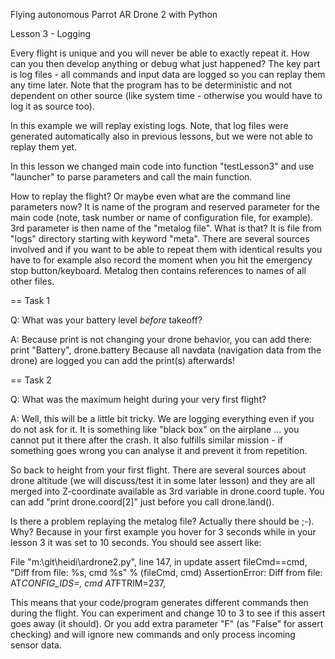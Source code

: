 Flying autonomous Parrot AR Drone 2 with Python

Lesson 3 - Logging

Every flight is unique and you will never be able to exactly repeat it. How can
you then develop anything or debug what just happened? The key part is log
files - all commands and input data are logged so you can replay them any time
later. Note that the program has to be deterministic and not dependent on other
source (like system time - otherwise you would have to log it as source too).

In this example we will replay existing logs. Note, that log files were
generated automatically also in previous lessons, but we were not able to
replay them yet.

In this lesson we changed main code into function "testLesson3" and use
"launcher" to parse parameters and call the main function.

How to replay the flight? Or maybe even what are the command line parameters
now? It is name of the program and reserved parameter for the main code (note,
task number or name of configuration file, for example). 3rd parameter is then
name of the "metalog file". What is that? It is file from "logs" directory
starting with keyword "meta". There are several sources involved and if you
want to be able to repeat them with identical results you have to for example
also record the moment when you hit the emergency stop button/keyboard. Metalog
then contains references to names of all other files.

== Task 1

Q: What was your battery level _before_ takeoff?

A: Because print is not changing your drone behavior, you can add there:
  print "Battery", drone.battery
Because all navdata (navigation data from the drone) are logged you can add the print(s) afterwards!



== Task 2

Q: What was the maximum height during your very first flight?

A: Well, this will be a little bit tricky. We are logging everything even if
you do not ask for it. It is something like "black box" on the airplane ... you
cannot put it there after the crash. It also fulfills similar mission - if
something goes wrong you can analyse it and prevent it from repetition.

So back to height from your first flight. There are several sources about drone
altitude (we will discuss/test it in some later lesson) and they are all merged
into Z-coordinate available as 3rd variable in drone.coord tuple. You can add
"print drone.coord[2]" just before you call drone.land().

Is there a problem replaying the metalog file? Actually there should be ;-).
Why? Because in your first example you hover for 3 seconds while in your lesson
3 it was set to 10 seconds. You should see assert like:

  File "m:\git\heidi\ardrone2.py", line 147, in update
    assert fileCmd==cmd, "Diff from file: %s, cmd %s" % (fileCmd, cmd)
AssertionError: Diff from file: AT*CONFIG_IDS=, cmd AT*FTRIM=237,

This means that your code/program generates different commands then during the
flight. You can experiment and change 10 to 3 to see if this assert goes away
(it should). Or you add extra parameter "F" (as "False" for assert checking)
and will ignore new commands and only process incoming sensor data.

